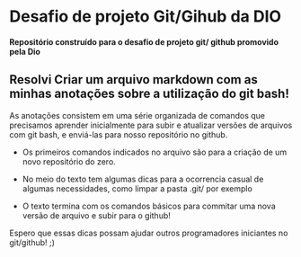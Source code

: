 # Desafio de projeto Git/Gihub da DIO 



#### Repositório construído para o desafio de projeto git/ github promovido pela Dio



## Resolvi Criar um arquivo markdown com as minhas anotações sobre a utilização do git bash!


 As anotações consistem em uma série organizada de comandos que precisamos aprender inicialmente para subir e atualizar versões de arquivos com git bash, e enviá-las para nosso repositório no github. 
 

- Os primeiros comandos indicados no arquivo são para a criação de um novo repositório do zero. 

- No meio do texto tem algumas dicas para a ocorrencia casual de algumas necessidades, como limpar a pasta .git/ por exemplo 

- O texto termina com os comandos básicos para commitar uma nova versão de arquivo e subir para o github!



Espero que essas dicas possam ajudar outros programadores iniciantes no git/github! ;)
